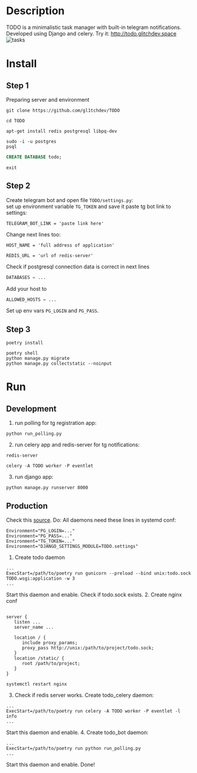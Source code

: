 # Description
TODO is a minimalistic task manager with built-in telegram notifications. Developed using Django and celery. Try it: http://todo.glitchdev.space
![tasks](https://i.imgur.com/843pTcV.jpg)
# Install
## Step 1
Preparing server and environment
```shell
git clone https://github.com/gl1tchdev/TODO
```
```shell
cd TODO
```
```shell
apt-get install redis postgresql libpq-dev
```
```shell
sudo -i -u postgres
psql
```
```sql
CREATE DATABASE todo;
```
```shell
exit
```
## Step 2
Create telegram bot and open file ```TODO/settings.py```:<br>
set up environment variable ```TG_TOKEN``` and save it
paste tg bot link to settings:
```
TELEGRAM_BOT_LINK = 'paste link here'
```
Change next lines too:<br>
```
HOST_NAME = 'full address of application'
```
```
REDIS_URL = 'url of redis-server'
```
Check if postgresql connection data is correct in next lines
```python
DATABASES = ...
```
Add your host to
```python
ALLOWED_HOSTS = ...
```
Set up env vars ```PG_LOGIN``` and ```PG_PASS```.<br>
## Step 3
```shell
poetry install
```
```shell
poetry shell
python manage.py migrate
python manage.py collectstatic --noinput
```
# Run
## Development
1. run polling for tg registration app: 
```shell
python run_polling.py
```
2. run celery app and redis-server for tg notifications: 
```shell
redis-server
```
```shell
celery -A TODO worker -P eventlet
```
3. run django app:
```shell
python manage.py runserver 8000
```
## Production
Check this [source](https://www.digitalocean.com/community/tutorials/how-to-set-up-django-with-postgres-nginx-and-gunicorn-on-ubuntu-18-04). Do:
All daemons need these lines in systemd conf:
```shell
Environment="PG_LOGIN=..."
Environment="PG_PASS=..."
Environment="TG_TOKEN=..."
Environment="DJANGO_SETTINGS_MODULE=TODO.settings"
```
1. Create todo daemon
```shell
...
ExecStart=/path/to/poetry run gunicorn --preload --bind unix:todo.sock TODO.wsgi:application -w 3
...
```
Start this daemon and enable. Check if todo.sock exists.
2. Create nginx conf
```shell

server {
   listen ...
   server_name ...

   location / {
      include proxy_params;
      proxy_pass http://unix:/path/to/project/todo.sock;
   }
   location /static/ {
      root /path/to/project;
   }
}
```
```shell
systemctl restart nginx
```
3. Check if redis server works. Create todo_celery daemon:
```shell
...
ExecStart=/path/to/poetry run celery -A TODO worker -P eventlet -l info
...
```
Start this daemon and enable.
4. Create todo_bot daemon:
```shell
...
ExecStart=/path/to/poetry run python run_polling.py
...
```
Start this daemon and enable. Done!
